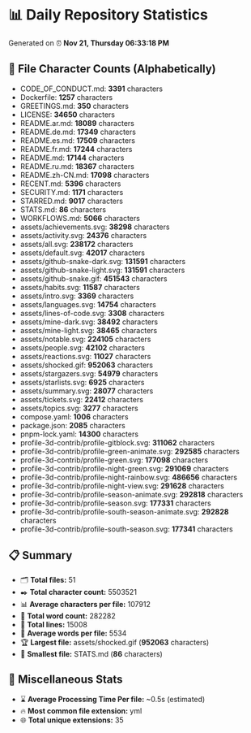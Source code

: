 # 📊 Daily Repository Statistics
Generated on ⏰ **Nov 21, Thursday 06:33:18 PM**

## 📂 File Character Counts (Alphabetically)
- CODE_OF_CONDUCT.md: **3391** characters
- Dockerfile: **1257** characters
- GREETINGS.md: **350** characters
- LICENSE: **34650** characters
- README.ar.md: **18089** characters
- README.de.md: **17349** characters
- README.es.md: **17509** characters
- README.fr.md: **17244** characters
- README.md: **17144** characters
- README.ru.md: **18367** characters
- README.zh-CN.md: **17098** characters
- RECENT.md: **5396** characters
- SECURITY.md: **1171** characters
- STARRED.md: **9017** characters
- STATS.md: **86** characters
- WORKFLOWS.md: **5066** characters
- assets/achievements.svg: **38298** characters
- assets/activity.svg: **24376** characters
- assets/all.svg: **238172** characters
- assets/default.svg: **42017** characters
- assets/github-snake-dark.svg: **131591** characters
- assets/github-snake-light.svg: **131591** characters
- assets/github-snake.gif: **451543** characters
- assets/habits.svg: **11587** characters
- assets/intro.svg: **3369** characters
- assets/languages.svg: **14754** characters
- assets/lines-of-code.svg: **3308** characters
- assets/mine-dark.svg: **38492** characters
- assets/mine-light.svg: **38465** characters
- assets/notable.svg: **224105** characters
- assets/people.svg: **42102** characters
- assets/reactions.svg: **11027** characters
- assets/shocked.gif: **952063** characters
- assets/stargazers.svg: **54979** characters
- assets/starlists.svg: **6925** characters
- assets/summary.svg: **28077** characters
- assets/tickets.svg: **22412** characters
- assets/topics.svg: **3277** characters
- compose.yaml: **1006** characters
- package.json: **2085** characters
- pnpm-lock.yaml: **14300** characters
- profile-3d-contrib/profile-gitblock.svg: **311062** characters
- profile-3d-contrib/profile-green-animate.svg: **292585** characters
- profile-3d-contrib/profile-green.svg: **177098** characters
- profile-3d-contrib/profile-night-green.svg: **291069** characters
- profile-3d-contrib/profile-night-rainbow.svg: **486656** characters
- profile-3d-contrib/profile-night-view.svg: **291628** characters
- profile-3d-contrib/profile-season-animate.svg: **292818** characters
- profile-3d-contrib/profile-season.svg: **177331** characters
- profile-3d-contrib/profile-south-season-animate.svg: **292828** characters
- profile-3d-contrib/profile-south-season.svg: **177341** characters

## 📋 Summary
- 🗂️ **Total files:** 51
- ✒️ **Total character count:** 5503521
- 📊 **Average characters per file:** 107912
- 📝 **Total word count:** 282282
- 🧾 **Total lines:** 15008
- 📐 **Average words per file:** 5534
- 🏆 **Largest file:** assets/shocked.gif (**952063** characters)
- 🥉 **Smallest file:** STATS.md (**86** characters)

## 🌟 Miscellaneous Stats
- ⌛ **Average Processing Time Per file:** ~0.5s (estimated)
- 🔥 **Most common file extension:** yml
- 🌐 **Total unique extensions:** 35
